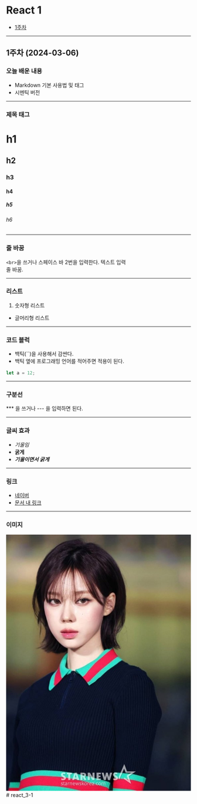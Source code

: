 # React 1
- [1주차](#1주차-2024-03-06)

---

## 1주차 (2024-03-06)
### 오늘 배운 내용
- Markdown 기본 사용법 및 태그
- 시멘틱 버전
---

### 제목 태그

# h1
## h2
### h3
#### h4
##### h5
###### h6

---

### 줄 바꿈

`<br>`을 쓰거나 스페이스 바 2번을 입력한다.
텍스트 입력<br>줄 바꿈.

---

### 리스트

1. 숫자형 리스트
- 글머리형 리스트

---

### 코드 블럭
- 백틱(``)을 사용해서 감싼다.
- 백틱 옆에 프로그래밍 언어를 적어주면 적용이 된다.

```js
let a = 12;
```

---

### 구분선
*** 을 쓰거나 --- 을 입력하면 된다.

---

### 글씨 효과
- *기울임*
- **굵게**
- ***기울이면서 굵게***
  
---

### 링크
- [네이버](https://naver.com)
- [문서 내 링크](#제목-태그)
  
---

### 이미지
![에스파 윈터](image.png)#   r e a c t _ 3 - 1 
 
 